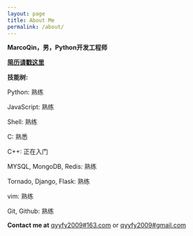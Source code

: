 ```yaml
---
layout: page
title: About Me
permalink: /about/
---
```


**MarcoQin，男，Python开发工程师**

**[简历请戳这里](https://github.com/MarcoQin/MarcoQin.github.io/blob/master/resume.md)**

**技能树:**

Python: 熟练

JavaScript: 熟练

Shell: 熟练

C: 熟悉

C++: 正在入门

MYSQL, MongoDB, Redis: 熟练

Tornado, Django, Flask: 熟练

vim: 熟练

Git, Github: 熟练

**Contact me at**  [qyyfy2009#163.com](mailto:qyyfy2009#163.com) or [qyyfy2009#gmail.com](mailto:qyyfy2009#gmail.com)
